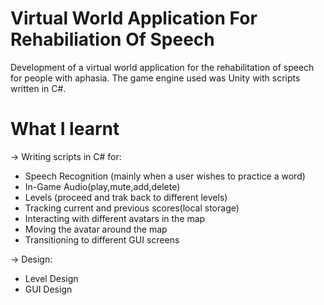# Virtual World Application For Rehabiliation Of Speech

Development of a virtual world application for the rehabilitation of speech for people with aphasia. The game engine used was Unity with scripts written in C#.

# What I learnt

-> Writing scripts in C# for:
* Speech Recognition (mainly when a user wishes to practice a word)
* In-Game Audio(play,mute,add,delete)
* Levels (proceed and trak back to different levels)
* Tracking current and previous scores(local storage)
* Interacting with different avatars in the map
* Moving the avatar around the map
* Transitioning to different GUI screens

-> Design:
* Level Design
* GUI Design




